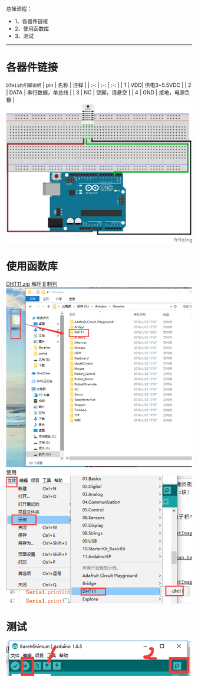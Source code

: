 总操流程：
- 1、各器件链接
- 2、使用函数库
- 3、测试

----------
# 各器件链接
`DTH11的引脚说明`
| pin | 名称 | 注释 |
| :-: | :-: | :-: |
| 1 | VDD| 供电3~5.5VDC |
| 2 | DATA | 串行数据，单总线 |
| 3 | NC | 空脚，请悬空 |
| 4 | GND | 接地，电源负极 |
![](image/16-1.png)
# 使用函数库
[DHT11.zip](https://pan.baidu.com/s/1Av9xuRDThqzDR68GMk1w8Q)
解压复制到
![](image/16-2.png)
使用
![](image/16-3.png)
# 测试
![](image/14-2.png)